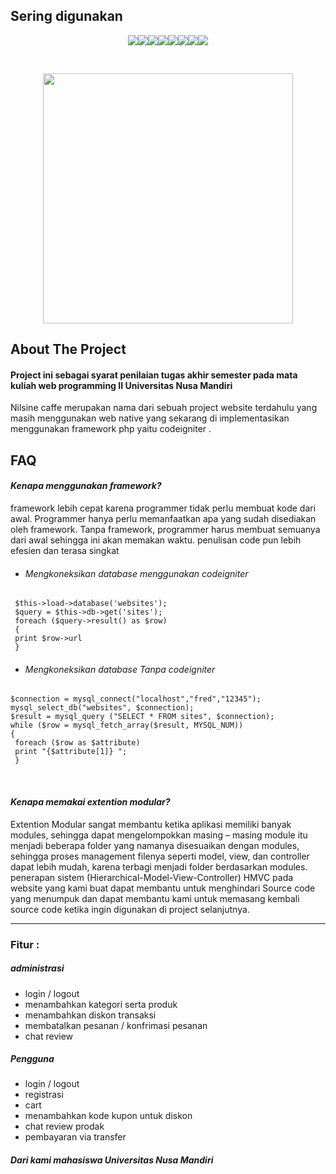 ## Sering digunakan
<p align="center">
<img src="https://img.shields.io/badge/MySQL-00000F?style=for-the-badge&logo=mysql&logoColor=white" /><img src="https://img.shields.io/badge/HTML5-E34F26?style=for-the-badge&logo=html5&logoColor=white"/><img src="https://img.shields.io/badge/CSS3-1572B6?style=for-the-badge&logo=css3&logoColor=white"/><img src="https://img.shields.io/badge/JavaScript-F7DF1E?style=for-the-badge&logo=javascript&logoColor=black"/><img src="https://img.shields.io/badge/Stack_Overflow-FE7A16?style=for-the-badge&logo=stack-overflow&logoColor=white"/><img src="https://img.shields.io/badge/PHP-777BB4?style=for-the-badge&logo=php&logoColor=white"/><img src="https://img.shields.io/badge/Bootstrap-563D7C?style=for-the-badge&logo=bootstrap&logoColor=white"/><img src="https://img.shields.io/badge/Codeigniter-EF4223?style=for-the-badge&logo=codeigniter&logoColor=white"/></p>

<!-- PROJECT LOGO -->
<br />
<p align="center">
<img src= "https://user-images.githubusercontent.com/59318022/119240343-1e605a00-bb79-11eb-9c1f-06325bcb2adb.png" width="400" >
</p>

## About The Project

#### Project ini sebagai syarat penilaian tugas akhir semester pada mata kuliah web programming II Universitas Nusa Mandiri

Nilsine caffe merupakan nama dari sebuah project website terdahulu yang masih menggunakan web native yang sekarang di implementasikan menggunakan framework php yaitu codeigniter .

## FAQ

#### *Kenapa menggunakan framework?*
framework lebih cepat karena programmer tidak perlu membuat kode dari awal. Programmer hanya perlu memanfaatkan apa yang sudah disediakan oleh framework. Tanpa framework, programmer harus membuat semuanya dari awal sehingga ini akan memakan waktu. penulisan code pun lebih efesien dan terasa singkat
- ###### Mengkoneksikan database menggunakan codeigniter
```
 $this->load->database('websites');
 $query = $this->db->get('sites');
 foreach ($query->result() as $row)
 {
 print $row->url
 }
```
- ###### Mengkoneksikan database Tanpa codeigniter
```
$connection = mysql_connect("localhost","fred","12345");
mysql_select_db("websites", $connection);
$result = mysql_query ("SELECT * FROM sites", $connection);
while ($row = mysql_fetch_array($result, MYSQL_NUM))
{
 foreach ($row as $attribute)
 print "{$attribute[1]} ";
 }
```
<br>

#### *Kenapa memakai extention modular?*

Extention Modular sangat membantu ketika aplikasi memiliki banyak modules, sehingga dapat mengelompokkan masing – masing module itu menjadi beberapa folder yang namanya disesuaikan dengan modules, sehingga proses management filenya seperti model, view, dan controller dapat lebih mudah, karena terbagi menjadi folder berdasarkan modules. penerapan sistem (Hierarchical-Model-View-Controller) HMVC pada website yang kami buat dapat membantu untuk menghindari Source code yang menumpuk dan dapat membantu kami untuk memasang kembali source code ketika ingin digunakan di project selanjutnya.

***

### Fitur :
##### administrasi
 * login / logout
 * menambahkan kategori serta produk
 * menambahkan diskon transaksi
 * membatalkan pesanan / konfrimasi pesanan
 * chat review
 ##### Pengguna
* login / logout
* registrasi
* cart
* menambahkan kode kupon untuk diskon
* chat review prodak
* pembayaran via transfer

##### Dari kami mahasiswa Universitas Nusa Mandiri
